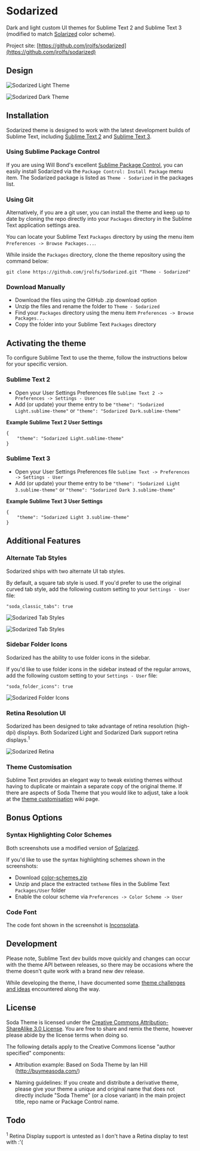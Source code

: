 # Sodarized

Dark and light custom UI themes for Sublime Text 2 and Sublime Text 3 (modified to match [Solarized](http://ethanschoonover.com/solarized) color scheme).

Project site: [https://github.com/jrolfs/sodarized](https://github.com/jrolfs/sodarized)

## Design

![Sodarized Light Theme](http://i.imgur.com/63YdQbp.png)

![Sodarized Dark Theme](http://i.imgur.com/fGDj7TL.png)

## Installation

Sodarized theme is designed to work with the latest development builds of Sublime Text, including [Sublime Text 2](http://www.sublimetext.com/dev) and [Sublime Text 3](http://www.sublimetext.com/3dev).

### Using Sublime Package Control

If you are using Will Bond's excellent [Sublime Package Control](http://wbond.net/sublime_packages/package_control), you can easily install Sodarized via the `Package Control: Install Package` menu item. The Sodarized package is listed as `Theme - Sodarized` in the packages list.

### Using Git

Alternatively, if you are a git user, you can install the theme and keep up to date by cloning the repo directly into your `Packages` directory in the Sublime Text application settings area.

You can locate your Sublime Text `Packages` directory by using the menu item `Preferences -> Browse Packages...`.

While inside the `Packages` directory, clone the theme repository using the command below:

    git clone https://github.com/jrolfs/Sodarized.git "Theme - Sodarized"

### Download Manually

* Download the files using the GitHub .zip download option
* Unzip the files and rename the folder to `Theme - Sodarized`
* Find your `Packages` directory using the menu item  `Preferences -> Browse Packages...`
* Copy the folder into your Sublime Text `Packages` directory

## Activating the theme

To configure Sublime Text to use the theme, follow the instructions below for your specific version.

### Sublime Text 2

* Open your User Settings Preferences file `Sublime Text 2 -> Preferences -> Settings - User`
* Add (or update) your theme entry to be `"theme": "Sodarized Light.sublime-theme"` or `"theme": "Sodarized Dark.sublime-theme"`

**Example Sublime Text 2 User Settings**

    {
        "theme": "Sodarized Light.sublime-theme"
    }

### Sublime Text 3

* Open your User Settings Preferences file `Sublime Text -> Preferences -> Settings - User`
* Add (or update) your theme entry to be `"theme": "Sodarized Light 3.sublime-theme"` or `"theme": "Sodarized Dark 3.sublime-theme"`

**Example Sublime Text 3 User Settings**

    {
        "theme": "Sodarized Light 3.sublime-theme"
    }

## Additional Features

### Alternate Tab Styles

Sodarized ships with two alternate UI tab styles.

By default, a square tab style is used. If you'd prefer to use the original curved tab style, add the following custom setting to your `Settings - User` file:

    "soda_classic_tabs": true

![Sodarized Tab Styles](http://i.imgur.com/k4kCl51.png)

![Sodarized Tab Styles](http://i.imgur.com/it5DyH1.png)

### Sidebar Folder Icons

Sodarized has the ability to use folder icons in the sidebar.

If you'd like to use folder icons in the sidebar instead of the regular arrows, add the following custom setting to your `Settings - User` file:

    "soda_folder_icons": true

![Sodarized Folder Icons](http://i.imgur.com/3yg2l8I.png)

### Retina Resolution UI

Sodarized has been designed to take advantage of retina resolution (high-dpi) displays. Both Sodarized Light and Sodarized Dark support retina displays.<sup>1</sup>

![Sodarized Retina](http://buymeasoda.github.com/soda-theme/images/features/soda-retina.png)

### Theme Customisation

Sublime Text provides an elegant way to tweak existing themes without having to duplicate or maintain a separate copy of the original theme. If there are aspects of Soda Theme that you would like to adjust, take a look at the [theme customisation](https://github.com/buymeasoda/soda-theme/wiki/Theme-customisation) wiki page.

## Bonus Options

### Syntax Highlighting Color Schemes

Both screenshots use a modified version of [Solarized](https://github.com/jrolfs/Solarized).

If you'd like to use the syntax highlighting schemes shown in the screenshots:

* Download [color-schemes.zip](http://d.pr/f/zGyo)
* Unzip and place the extracted `tmtheme` files in the Sublime Text `Packages/User` folder
* Enable the colour scheme via `Preferences -> Color Scheme -> User`

### Code Font

The code font shown in the screenshot is [Inconsolata](http://levien.com/type/myfonts/inconsolata.html).

## Development

Please note, Sublime Text dev builds move quickly and changes can occur with the theme API between releases, so there may be occasions where the theme doesn't quite work with a brand new dev release.

While developing the theme, I have documented some [theme challenges and ideas](https://github.com/buymeasoda/soda-theme/wiki/Theme-challenges-and-ideas) encountered along the way.

## License

Soda Theme is licensed under the [Creative Commons Attribution-ShareAlike 3.0 License](http://creativecommons.org/licenses/by-sa/3.0/). You are free to share and remix the theme, however please abide by the license terms when doing so.

The following details apply to the Creative Commons license "author specified" components:

* Attribution example: Based on Soda Theme by Ian Hill (http://buymeasoda.com/)

* Naming guidelines: If you create and distribute a derivative theme, please give your theme a unique and original name that does not directly include "Soda Theme" (or a close variant) in the main project title, repo name or Package Control name.


## Todo

<sup>1</sup> Retina Display support is untested as I don't have a Retina display to test with :'(
